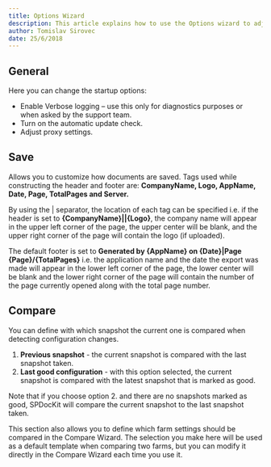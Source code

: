 ```yaml
---
title: Options Wizard
description: This article explains how to use the Options wizard to adjust and change your SPDocKit settings.
author: Tomislav Sirovec
date: 25/6/2018
---
```

## General

Here you can change the startup options:

* Enable Verbose logging – use this only for diagnostics purposes or when asked by the support team.
* Turn on the automatic update check.
* Adjust proxy settings.

## Save

Allows you to customize how documents are saved. Tags used while constructing the header and footer are: __CompanyName, Logo, AppName, Date, Page, TotalPages and Server.__

By using the | separator, the location of each tag can be specified i.e. if the header is set to __{CompanyName}||{Logo}__, the company name will appear in the upper left corner of the page, the upper center will be blank, and the upper right corner of the page will contain the logo (if uploaded).

The default footer is set to __Generated by {AppName} on {Date}|Page {Page}/{TotalPages}__ i.e. the application name and the date the export was made will appear in the lower left corner of the page, the lower center will be blank and the lower right corner of the page will contain the number of the page currently opened along with the total page number.


## Compare

You can define with which snapshot the current one is compared when detecting configuration changes.
1. __Previous snapshot__ - the current snapshot is compared with the last snapshot taken.
2. __Last good configuration__ - with this option selected, the current snapshot is compared with the latest snapshot that is marked as good.

Note that if you choose option 2. and there are no snapshots marked as good, SPDocKit will compare the current snapshot to the last snapshot taken.

This section also allows you to define which farm settings should be compared in the Compare Wizard. The selection you make here will be used as a default template when comparing two farms, but you can modify it directly in the Compare Wizard each time you use it.


